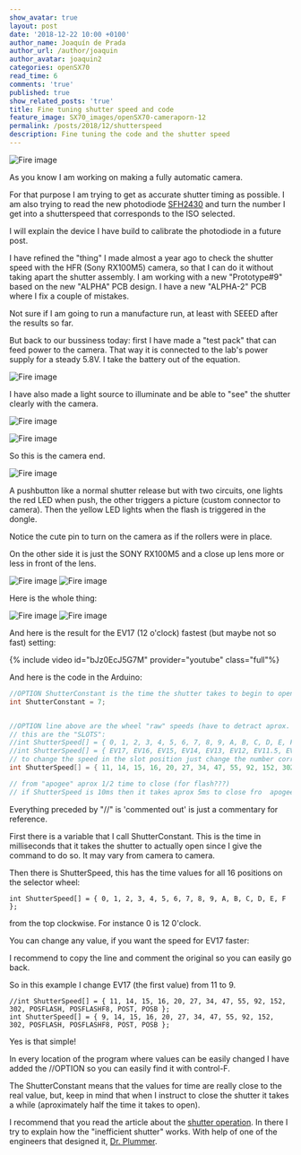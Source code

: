 ```yaml
---
show_avatar: true
layout: post
date: '2018-12-22 10:00 +0100'
author_name: Joaquín de Prada
author_url: /author/joaquin
author_avatar: joaquin2
categories: openSX70
read_time: 6
comments: 'true'
published: true
show_related_posts: 'true'
title: Fine tuning shutter speed and code
feature_image: SX70_images/openSX70-cameraporn-12
permalink: /posts/2018/12/shutterspeed
description: Fine tuning the code and the shutter speed
---
```

![Fire image]({{site.url}}/{{site.baseurl}}img/2018/12/2018-12-22-shutter-04b.jpg)

As you know I am working on making a fully automatic camera.

For that purpose I am trying to get as accurate shutter timing as possible. I am also trying to read the new photodiode [SFH2430](https://www.osram.com/os/ecat/DIL%20SMT%20Ambient%20Light%20Sensor%20SFH%202430/com/en/class_pim_web_catalog_103489/global/prd_pim_device_2219613/) and turn the number I get into a shutterspeed that corresponds to the ISO selected.

I will explain the device I have build to calibrate the photodiode in a future post.

I have refined the "thing" I made almost a year ago to check the shutter speed with the HFR (Sony RX100M5) camera, so that I can do it without taking apart the shutter assembly. I am working with a new "Prototype#9" based on the new "ALPHA" PCB design. I have a new "ALPHA-2" PCB where I fix a couple of mistakes.

Not sure if I am going to run a manufacture run, at least with SEEED after the results so far.

But back to our bussiness today: first I have made a "test pack" that can feed power to the camera. That way it is connected to the lab's power supply for a steady 5.8V. I take the battery out of the equation.

![Fire image]({{site.url}}/{{site.baseurl}}img/2018/12/2018-12-22-shutter-03.jpg)

I have also made a light source to illuminate and be able to "see" the shutter clearly with the camera.

![Fire image]({{site.url}}/{{site.baseurl}}img/2018/12/2018-12-22-shutter-02.jpg)

![Fire image]({{site.url}}/{{site.baseurl}}img/2018/12/2018-12-22-shutter-01.jpg)

So this is the camera end.

![Fire image]({{site.url}}/{{site.baseurl}}img/2018/12/2018-12-22-shutter-10.jpg)

A pushbutton like a normal shutter release but with two circuits, one lights the red LED when push, the other triggers a picture (custom connector to camera). Then the yellow LED lights when the flash is triggered in the dongle.

Notice the cute pin to turn on the camera as if the rollers were in place.

On the other side it is just the SONY RX100M5 and a close up lens more or less in front of the lens.

![Fire image]({{site.url}}/{{site.baseurl}}img/2018/12/2018-12-22-shutter-07.jpg)
![Fire image]({{site.url}}/{{site.baseurl}}img/2018/12/2018-12-22-shutter-09.jpg)

Here is the whole thing:

![Fire image]({{site.url}}/{{site.baseurl}}img/2018/12/2018-12-22-shutter-05.jpg)
![Fire image]({{site.url}}/{{site.baseurl}}img/2018/12/2018-12-22-shutter-06.jpg)

And here is the result for the EV17 (12 o'clock) fastest (but maybe not so fast) setting:

{% include video id="bJz0EcJ5G7M" provider="youtube" class="full"%}

And here is the code in the Arduino:

```C
//OPTION ShutterConstant is the time the shutter takes to begin to open it *might* change from camera to camera
int ShutterConstant = 7;


//OPTION line above are the wheel "raw" speeds (have to detract aprox. 9-10ms and keep in mind smaller aperture) 
// this are the "SLOTS":
//int ShutterSpeed[] = { 0, 1, 2, 3, 4, 5, 6, 7, 8, 9, A, B, C, D, E, F };
//int ShutterSpeed[] = { EV17, EV16, EV15, EV14, EV13, EV12, EV11.5, EV11, EV10.5, EV10, EV9, EV8, FLASH, FLASH-F8, T, B };
// to change the speed in the slot position just change the number corresponding.
int ShutterSpeed[] = { 11, 14, 15, 16, 20, 27, 34, 47, 55, 92, 152, 302, POSFLASH, POSFLASHF8, POST, POSB };

// from "apogee" aprox 1/2 time to close (for flash???)
// if ShutterSpeed is 10ms then it takes aprox 5ms to close fro  apogee 

```

Everything preceded by "//" is 'commented out' is just a commentary for reference.

First there is a variable that I call ShutterConstant. This is the time in milliseconds that it takes the shutter to actually open since I give the command to do so. It may vary from camera to camera.

Then there is ShutterSpeed, this has the time values for all 16 positions on the selector wheel: 

```
int ShutterSpeed[] = { 0, 1, 2, 3, 4, 5, 6, 7, 8, 9, A, B, C, D, E, F };
```
from the top clockwise. For instance 0 is 12 0'clock.

You can change any value, if you want the speed for EV17 faster:

I recommend to copy the line and comment the original so you can easily go back.

So in this example I change EV17 (the first value) from 11 to 9.

```
//int ShutterSpeed[] = { 11, 14, 15, 16, 20, 27, 34, 47, 55, 92, 152, 302, POSFLASH, POSFLASHF8, POST, POSB };
int ShutterSpeed[] = { 9, 14, 15, 16, 20, 27, 34, 47, 55, 92, 152, 302, POSFLASH, POSFLASHF8, POST, POSB };
```

Yes is that simple!

In every location of the program where values can be easily changed I have added the //OPTION so you can easily find it with control-F.


The ShutterConstant means that the values for time are really close to the real value, but, keep in mind that when I instruct to close the shutter it takes a while (aproximately half the time it takes to open).

I recommend that you read the article about the [shutter operation](https://opensx70.com/posts/2018/11/sx70-shutter). In there I try to explain how the "inefficient shutter" works. With help of one of the engineers that designed it, [Dr. Plummer](http://www.wtpoptics.com/about.html).


